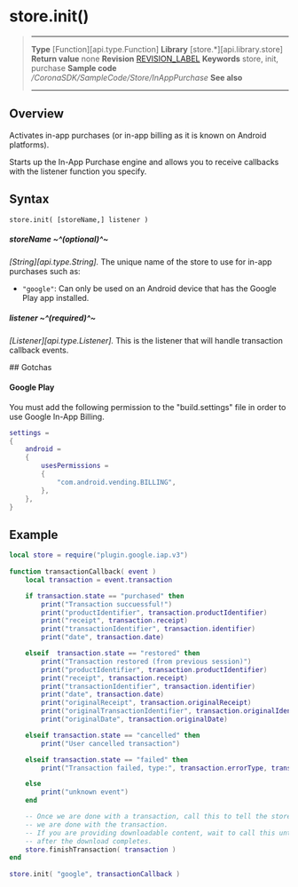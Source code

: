 
# store.init()

> --------------------- ------------------------------------------------------------------------------------------
> __Type__              [Function][api.type.Function]
> __Library__           [store.*][api.library.store]
> __Return value__      none
> __Revision__          [REVISION_LABEL](REVISION_URL)
> __Keywords__          store, init, purchase
> __Sample code__       */CoronaSDK/SampleCode/Store/InAppPurchase*
> __See also__          
> --------------------- ------------------------------------------------------------------------------------------


## Overview

Activates in-app purchases (or in-app billing as it is known on Android platforms).

Starts up the In-App Purchase engine and allows you to receive callbacks with the listener function you specify.

## Syntax

	store.init( [storeName,] listener )

##### storeName ~^(optional)^~
_[String][api.type.String]._ The unique name of the store to use for in-app purchases such as:

* `"google"`: Can only be used on an Android device that has the Google Play app installed.

##### listener ~^(required)^~
_[Listener][api.type.Listener]._ This is the listener that will handle transaction callback events.

## Gotchas

#### Google Play

You must add the following permission to the "build.settings" file in order to use Google In-App Billing.

``````lua
settings =
{
    android =
    {
        usesPermissions =
        {
            "com.android.vending.BILLING",
        },
    },
}
``````

## Example

`````lua
local store = require("plugin.google.iap.v3")
 
function transactionCallback( event )
    local transaction = event.transaction

    if transaction.state == "purchased" then
        print("Transaction succuessful!")
        print("productIdentifier", transaction.productIdentifier)
        print("receipt", transaction.receipt)
        print("transactionIdentifier", transaction.identifier)
        print("date", transaction.date)

    elseif  transaction.state == "restored" then
        print("Transaction restored (from previous session)")
        print("productIdentifier", transaction.productIdentifier)
        print("receipt", transaction.receipt)
        print("transactionIdentifier", transaction.identifier)
        print("date", transaction.date)
        print("originalReceipt", transaction.originalReceipt)
        print("originalTransactionIdentifier", transaction.originalIdentifier)
        print("originalDate", transaction.originalDate)

    elseif transaction.state == "cancelled" then
        print("User cancelled transaction")

    elseif transaction.state == "failed" then
        print("Transaction failed, type:", transaction.errorType, transaction.errorString)

    else
        print("unknown event")
    end

    -- Once we are done with a transaction, call this to tell the store
    -- we are done with the transaction.
    -- If you are providing downloadable content, wait to call this until
    -- after the download completes.
    store.finishTransaction( transaction )
end
 
store.init( "google", transactionCallback )
`````
